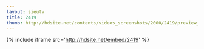 ```yaml
---
layout: sieutv
title: 2419
thumb: http://hdsite.net/contents/videos_screenshots/2000/2419/preview_360p.mp4.jpg
---
```

{% include iframe src='http://hdsite.net/embed/2419' %}
 
